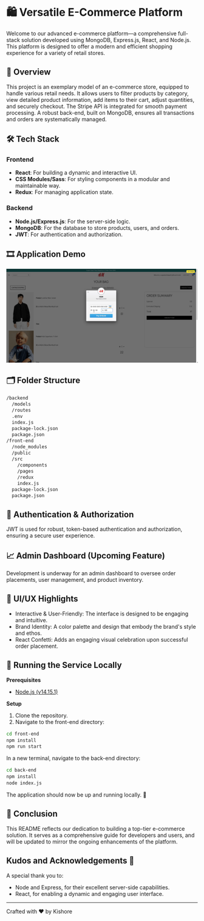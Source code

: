 # 🛍️ Versatile E-Commerce Platform

Welcome to our advanced e-commerce platform—a comprehensive full-stack solution developed using MongoDB, Express.js, React, and Node.js. This platform is designed to offer a modern and efficient shopping experience for a variety of retail stores.

## 📜 Overview

This project is an exemplary model of an e-commerce store, equipped to handle various retail needs. It allows users to filter products by category, view detailed product information, add items to their cart, adjust quantities, and securely checkout. The Stripe API is integrated for smooth payment processing. A robust back-end, built on MongoDB, ensures all transactions and orders are systematically managed.

## 🛠 Tech Stack

### Frontend

- **React**: For building a dynamic and interactive UI.
- **CSS Modules/Sass**: For styling components in a modular and maintainable way.
- **Redux**: For managing application state.

### Backend

- **Node.js/Express.js**: For the server-side logic.
- **MongoDB**: For the database to store products, users, and orders.
- **JWT**: For authentication and authorization.

## 🎞 Application Demo

![Application Demo](demo.gif)

## 🗂 Folder Structure

```plaintext
/backend
  /models
  /routes
  .env
  index.js
  package-lock.json
  package.json
/front-end
  /node_modules
  /public
  /src
    /components
    /pages
    /redux
    index.js
  package-lock.json
  package.json
```

## 🔐 Authentication & Authorization

JWT is used for robust, token-based authentication and authorization, ensuring a secure user experience.

## 📈 Admin Dashboard (Upcoming Feature)

Development is underway for an admin dashboard to oversee order placements, user management, and product inventory.

## 🎨 UI/UX Highlights

- Interactive & User-Friendly: The interface is designed to be engaging and intuitive.
- Brand Identity: A color palette and design that embody the brand's style and ethos.
- React Confetti: Adds an engaging visual celebration upon successful order placement.

## 🚀 Running the Service Locally

**Prerequisites**

- [Node.js (v14.15.1)](https://nodejs.org/download/release/v14.15.1/)

**Setup**

1. Clone the repository.
2. Navigate to the front-end directory:

```sh
cd front-end
npm install
npm run start
```

In a new terminal, navigate to the back-end directory:

```sh
cd back-end
npm install
node index.js
```

The application should now be up and running locally. 🎊

## 🏁 Conclusion

This README reflects our dedication to building a top-tier e-commerce solution. It serves as a comprehensive guide for developers and users, and will be updated to mirror the ongoing enhancements of the platform.

## Kudos and Acknowledgements 🌟

A special thank you to:

- Node and Express, for their excellent server-side capabilities.
- React, for enabling a dynamic and engaging user interface.

---

Crafted with ❤️ by Kishore
